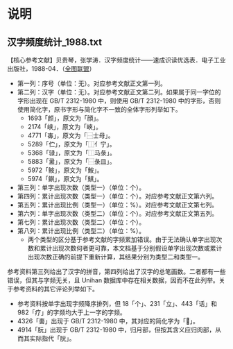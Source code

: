 # 说明

## 汉字频度统计_1988.txt

【核心参考文献】贝贵琴，张学涛．汉字频度统计——速成识读优选表．电子工业出版社，1988-04．（[全图联盟](http://book.ucdrs.superlib.net/views/specific/2929/bookDetail.jsp?dxNumber=000001081892&d=F354F677C912576BA20CE537E3431A70&fenlei=08011304)）

- 第一列：序号（单位：无）。对应参考文献正文第一列。
- 第二列：汉字（单位：无）。对应参考文献正文第二列。如果属于同一字位的字形出现在 GB/T 2312-1980 中，则使用 GB/T 2312-1980 中的字形，否则使用简化字，原书字形与简化字不一致的全体字形列举如下。
    - 1693「颜」，原文为「顔」。
    - 2174「峡」，原文为「峽」。
    - 4771「毐」，原文为「⿱士母」。
    - 5289「伫」，原文为「⿰亻宁」。
    - 5368「𫘧」，原文为「⿰马彔」。
    - 5883「盝」，原文为「⿱彔皿」。
    - 5972「𩽾」，原文为「鮟」。
    - 5974「鲯」，原文为「鯕」。
- 第三列：单字出现次数（类型一）（单位：个）。
- 第四列：累计出现次数（类型一）（单位：个）。对应参考文献正文第六列。
- 第五列：累计出现比例（类型一）（单位：%）。对应参考文献正文第七列。
- 第六列：单字出现次数（类型二）（单位：个）。对应参考文献正文第五列。
- 第七列：累计出现次数（类型二）（单位：个）。
- 第八列：累计出现比例（类型二）（单位：%）。
    - 两个类型的区分基于参考文献的字频累加错误。由于无法确认单字出现次数和累计出现次数何者更可靠，本文档基于分别假设单字出现次数或累计出现次数正确的前提下重新计算，其结果分别为类型二和类型一。

参考资料第三列给出了汉字的拼音，第四列给出了汉字的总笔画数。二者都有一些错误，但其与字频无关，且 Unihan 数据库中存在相关数据，因而不在此列举。关于参考资料的其它评论列举如下。
-   参考资料按单字出现字频降序排列，但 18「个」、231「立」、443「话」和 982「疗」的字频均大于上一字的字频。
-   4326「軎」出现于 GB/T 2312-1980 中，其对应的简化字为「𰹲」。	
-   4914「朊」出现于 GB/T 2312-1980 中，归月部，但按其含义应归肉部，从而其实际指代「䏓」。
